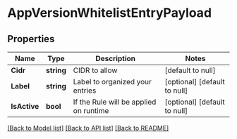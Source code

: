 # AppVersionWhitelistEntryPayload

## Properties
Name | Type | Description | Notes
------------ | ------------- | ------------- | -------------
**Cidr** | **string** | CIDR to allow | [default to null]
**Label** | **string** | Label to organized your entries | [optional] [default to null]
**IsActive** | **bool** | If the Rule will be applied on runtime | [optional] [default to null]

[[Back to Model list]](../README.md#documentation-for-models) [[Back to API list]](../README.md#documentation-for-api-endpoints) [[Back to README]](../README.md)


